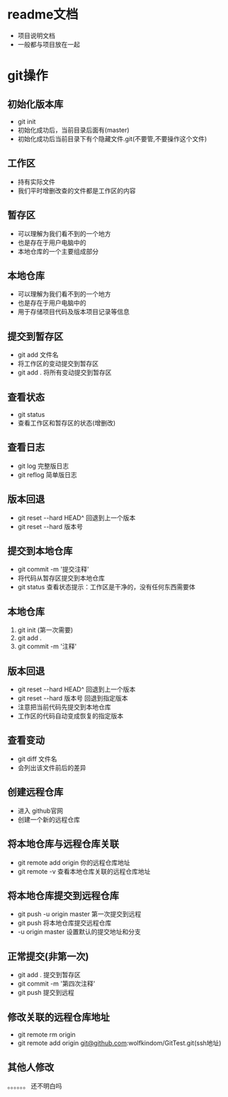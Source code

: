 # readme文档
- 项目说明文档
- 一般都与项目放在一起

# git操作

## 初始化版本库
- git init
- 初始化成功后，当前目录后面有(master)
- 初始化成功后当前目录下有个隐藏文件.git(不要管,不要操作这个文件)

## 工作区
- 持有实际文件
- 我们平时增删改查的文件都是工作区的内容

## 暂存区
- 可以理解为我们看不到的一个地方
- 也是存在于用户电脑中的
- 本地仓库的一个主要组成部分

## 本地仓库
- 可以理解为我们看不到的一个地方
- 也是存在于用户电脑中的
- 用于存储项目代码及版本项目记录等信息

## 提交到暂存区
- git add 文件名
- 将工作区的变动提交到暂存区
- git add .  将所有变动提交到暂存区

## 查看状态
- git status
- 查看工作区和暂存区的状态(增删改)

## 查看日志
- git log      完整版日志
- git reflog   简单版日志

## 版本回退
- git reset --hard HEAD^ 回退到上一个版本
- git reset --hard 版本号

## 提交到本地仓库
- git commit -m '提交注释'
- 将代码从暂存区提交到本地仓库
- git status 查看状态提示：工作区是干净的，没有任何东西需要体

## 本地仓库
1. git init (第一次需要)
2. git add .
3. git commit -m '注释'

## 版本回退
- git reset --hard HEAD^  回退到上一个版本
- git reset --hard 版本号 回退到指定版本
- 注意把当前代码先提交到本地仓库
- 工作区的代码自动变成恢复的指定版本

## 查看变动
- git diff 文件名
- 会列出该文件前后的差异

## 创建远程仓库
- 进入 github官网
- 创建一个新的远程仓库

## 将本地仓库与远程仓库关联
- git remote add origin 你的远程仓库地址
- git remote -v 查看本地仓库关联的远程仓库地址

## 将本地仓库提交到远程仓库
- git push -u origin master 第一次提交到远程
- git push 将本地仓库提交远程仓库
- -u origin master 设置默认的提交地址和分支

## 正常提交(非第一次)
- git add . 提交到暂存区
- git commit -m '第四次注释'
- git push 提交到远程

## 修改关联的远程仓库地址
- git remote rm origin
- git remote add origin git@github.com:wolfkindom/GitTest.git(ssh地址)

## 其他人修改
。。。。。。
还不明白吗

